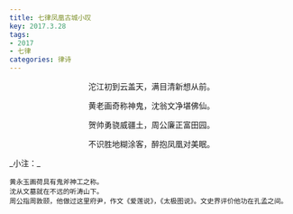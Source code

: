 ```yaml
---
title: 七律凤凰古城小叹
key: 2017.3.28
tags: 
- 2017
- 七律
categories: 律诗
---
```


<p align="center">沱江初到云盖天，满目清新想从前。
</p>
<p align="center">黄老画奇称神鬼，沈翁文净堪佛仙。
</p>
<p align="center">贺帅勇骁威疆土，周公廉正富田园。
</p>
<p align="center">不识胜地糊涂客，醉抱凤凰对美眠。
</p>
_小注：_

```
黄永玉画荷具有鬼斧神工之称。
沈从文墓就在不远的听涛山下。
周公指周敦颐，他做过这里府尹，作文《爱莲说》，《太极图说》。文史界评价他功在孔孟之间。
```